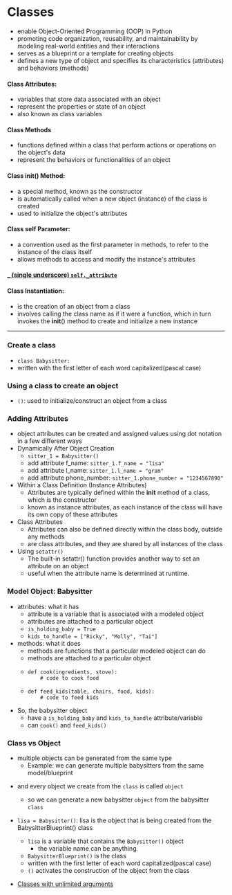 # Classes
 - enable Object-Oriented Programming (OOP) in Python
 - promoting code organization, reusability, and maintainability by modeling real-world entities and their interactions
 - serves as a blueprint or a template for creating objects
 - defines a new type of object and specifies its characteristics (attributes) and behaviors (methods)

#### Class Attributes:
- variables that store data associated with an object
- represent the properties or state of an object
- also known as class variables

#### Class Methods
- functions defined within a class that perform actions or operations on the object's data
- represent the behaviors or functionalities of an object

#### Class __init__() Method:
- a special method, known as the constructor
- is automatically called when a new object (instance) of the class is created
- used to initialize the object's attributes
#### Class self Parameter:
- a convention used as the first parameter in methods, to refer to the instance of the class itself
- allows methods to access and modify the instance's attributes

#### [ **_ (single underscore)** `self._attribute`](./SingleUnderscore.md)

#### Class Instantiation:
- is the creation of an object from a class 
- involves calling the class name as if it were a function, which in turn invokes the __init__() method to create and initialize a new instance

____________________________________________________
### Create a class
- `class Babysitter:`
- written with the first letter of each word capitalized(pascal case)

### Using a class to create an object
- `()`: used to initialize/construct an object from a class

### Adding Attributes 
- object attributes can be created and assigned values using dot notation in a few different ways
- Dynamically After Object Creation
  - `sitter_1 = Babysitter()`
  - add attribute f_name: `sitter_1.f_name = "lisa"`
  - add attribute l_name: `sitter_1.l_name = "gram"`
  - add attribute phone_number: `sitter_1.phone_number = "1234567890"`
- Within a Class Definition (Instance Attributes)
  - Attributes are typically defined within the __init__ method of a class, which is the constructor
  - known as instance attributes, as each instance of the class will have its own copy of these attributes
- Class Attributes
  - Attributes can also be defined directly within the class body, outside any methods
  - are class attributes, and they are shared by all instances of the class
- Using `setattr()`
  - The built-in setattr() function provides another way to set an attribute on an object
  - useful when the attribute name is determined at runtime.

### Model Object: Babysitter
- attributes: what it has
  - attribute is a variable that is associated with a modeled object
  - attributes are attached to a particular object
  - `is_holding_baby = True`
  - `kids_to_handle = ["Ricky", "Molly", "Tai"]`
- methods: what it does
  - methods are functions that a particular modeled object can do
  - methods are attached to a particular object
  - ```
    def cook(ingredients, stove):
        # code to cook food
    ```
  - ```
    def feed_kids(table, chairs, food, kids):
        # code to feed kids
    ```
- So, the babysitter object
  - have a `is_holding_baby` and `kids_to_handle` attribute/variable
  - can `cook()` and `feed_kids()`

### Class vs Object
- multiple objects can be generated from the same type
  - Example: we can generate multiple babysitters from the same model/blueprint
<!-- - In OOP this model/blueprint/type is called a `class` -->
  - and every object we create from the `class` is called `object`
    - so we can generate a new babysitter `object` from the babysitter `class`
- `lisa = Babysitter()`: lisa is the object that is being created from the BabysitterBlueprint() class
  - `lisa` is a variable that contains the `Babysitter()` object 
    - the variable name can be anything
  -  `BabysitterBlueprint()` is the class
    - written with the first letter of each word capitalized(pascal case)
    - `()` activates the construction of the object from the class


- [Classes with unlimited arguments](./moreclasses.md)